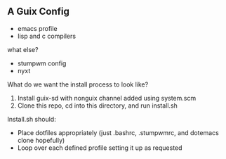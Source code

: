 ## A Guix Config

* emacs profile
* lisp and c compilers

what else?

* stumpwm config
* nyxt

What do we want the install process to look like?

1. Install guix-sd with nonguix channel added using system.scm
2. Clone this repo, cd into this directory, and run install.sh

Install.sh should:

* Place dotfiles appropriately (just .bashrc, .stumpwmrc, and dotemacs clone hopefully)
* Loop over each defined profile setting it up as requested

